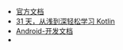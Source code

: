 - [官方文档](http://kotlin.liying-cn.net/docs/reference_zh/idioms.html)
- [31 天，从浅到深轻松学习 Kotlin](https://mp.weixin.qq.com/s?__biz=MzAwODY4OTk2Mg==&mid=2652046391&idx=1&sn=46efa48076a4533f355af6351b76c012&chksm=808ca472b7fb2d64afc89edf6beba1540e5a6ff49ad6346bd5d72b3957fa5f9323e07b8aab03&mpshare=1&srcid=09203PTUHaW3yVHzWUJtSCEj&sharer_sharetime=1568967172799&sharer_shareid=b1bd849f2171c76d85cec91c6c404e03&pass_ticket=FtJIYftZ2LnVsWyTglT7iKaAMrNz3wnAzb70ngb7AE4=&scene=21#wechat_redirect)
- [Android-开发文档](https://developer.android.com/kotlin/first?hl=zh-cn)
-